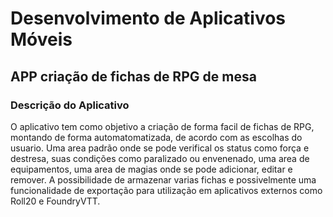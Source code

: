 # Desenvolvimento de Aplicativos Móveis

## APP criação de fichas de RPG de mesa

### Descrição do Aplicativo
O aplicativo tem como objetivo a criação de forma facil de fichas de RPG, montando de forma automatomatizada, de acordo com as escolhas do usuario. Uma area padrão onde se pode verifical os status como força e destresa, suas condições como paralizado ou envenenado, uma area de equipamentos, uma area de magias onde se pode adicionar, editar e remover.
A possibilidade de armazenar varias fichas e possivelmente uma funcionalidade de exportação para utilização em aplicativos externos como Roll20 e FoundryVTT.





